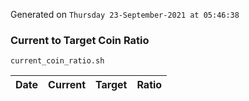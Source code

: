 Generated on `Thursday 23-September-2021 at 05:46:38`

### Current to Target Coin Ratio
`current_coin_ratio.sh`

Date|Current|Target|Ratio
---|---|---|---
